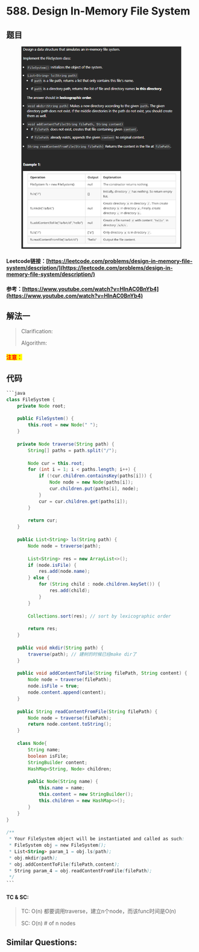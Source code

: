 # 588. Design In-Memory File System

## 题目

<figure><img src=".gitbook/assets/image (5).png" alt=""><figcaption></figcaption></figure>

#### Leetcode链接：[https://leetcode.com/problems/design-in-memory-file-system/description/](https://leetcode.com/problems/design-in-memory-file-system/description/)

#### 参考：[https://www.youtube.com/watch?v=HInAC0BnYb4](https://www.youtube.com/watch?v=HInAC0BnYb4)

## 解法一

> Clarification:&#x20;
>
> Algorithm:&#x20;

#### <mark style="color:red;">注意：</mark>

## 代码

````java
```java
class FileSystem {
    private Node root;

    public FileSystem() {
        this.root = new Node(" ");
    }

    private Node traverse(String path) {
        String[] paths = path.split("/");

        Node cur = this.root;
        for (int i = 1; i < paths.length; i++) {
            if (!cur.children.containsKey(paths[i])) {
                Node node = new Node(paths[i]);
                cur.children.put(paths[i], node);
            }
            cur = cur.children.get(paths[i]);
        }

        return cur;
    }
    
    public List<String> ls(String path) {
        Node node = traverse(path);

        List<String> res = new ArrayList<>();
        if (node.isFile) {
            res.add(node.name);
        } else {
            for (String child : node.children.keySet()) {
                res.add(child);
            }
        }

        Collections.sort(res); // sort by lexicographic order

        return res;
    }
    
    public void mkdir(String path) {
        traverse(path); // 建树的时候已经make dir了
    }
    
    public void addContentToFile(String filePath, String content) {
        Node node = traverse(filePath);
        node.isFile = true;
        node.content.append(content);
    }
    
    public String readContentFromFile(String filePath) {
        Node node = traverse(filePath);
        return node.content.toString();
    }

    class Node{
        String name;
        boolean isFile;
        StringBuilder content;
        HashMap<String, Node> children;

        public Node(String name) {
            this.name = name;
            this.content = new StringBuilder();
            this.children = new HashMap<>();
        }
    }
}

/**
 * Your FileSystem object will be instantiated and called as such:
 * FileSystem obj = new FileSystem();
 * List<String> param_1 = obj.ls(path);
 * obj.mkdir(path);
 * obj.addContentToFile(filePath,content);
 * String param_4 = obj.readContentFromFile(filePath);
 */
```
````

#### TC & SC:&#x20;

> TC: O(n) 都要调用traverse，建立n个node，而该func时间是O(n)
>
> SC: O(n) # of n nodes

## **Similar Questions:**&#x20;
